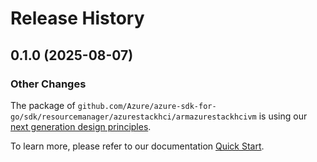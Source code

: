 # Release History

## 0.1.0 (2025-08-07)
### Other Changes

The package of `github.com/Azure/azure-sdk-for-go/sdk/resourcemanager/azurestackhci/armazurestackhcivm` is using our [next generation design principles](https://azure.github.io/azure-sdk/general_introduction.html).

To learn more, please refer to our documentation [Quick Start](https://aka.ms/azsdk/go/mgmt).